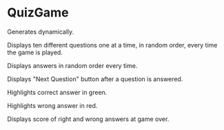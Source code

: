 # QuizGame

Generates dynamically.

Displays ten different questions one at a time, in random order, every time the game is played.

Displays answers in random order every time.

Displays "Next Question" button after a question is answered.

Highlights correct answer in green.

Highlights wrong answer in red.

Displays score of right and wrong answers at game over.
